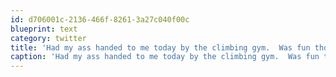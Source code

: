 ```yaml
---
id: d706001c-2136-466f-8261-3a27c040f00c
blueprint: text
category: twitter
title: 'Had my ass handed to me today by the climbing gym.  Was fun tho, need to go more often.'
caption: 'Had my ass handed to me today by the climbing gym.  Was fun tho, need to go more often.'
---
```

